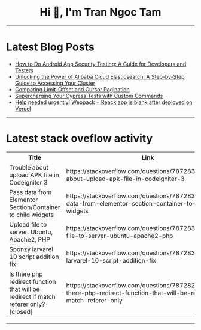 <h1 align="center">Hi 👋, I'm Tran Ngoc Tam</h1>

---

# Latest Blog Posts 
<!-- BLOG-POST-LIST:START -->
- [How to Do Android App Security Testing: A Guide for Developers and Testers](https://dev.to/wetest/how-to-do-android-app-security-testing-a-guide-for-developers-and-testers-3j8b)
- [Unlocking the Power of Alibaba Cloud Elasticsearch: A Step-by-Step Guide to Accessing Your Cluster](https://dev.to/a_lucas/unlocking-the-power-of-alibaba-cloud-elasticsearch-a-step-by-step-guide-to-accessing-your-cluster-3jg1)
- [Comparing Limit-Offset and Cursor Pagination](https://dev.to/jacktt/comparing-limit-offset-and-cursor-pagination-1n81)
- [Supercharging Your Cypress Tests with Custom Commands](https://dev.to/aswani25/supercharging-your-cypress-tests-with-custom-commands-4jlc)
- [Help needed urgently! Webpack + Reack app is blank after deployed on Vercel](https://dev.to/snookums/need-help-urgently-webpack-reack-app-is-blank-after-deployed-on-vercel-1eoi)
<!-- BLOG-POST-LIST:END -->

---

# Latest stack oveflow activity
<table>
  <tr><th>Title</th><th>Link</th></tr>
  <!-- STACKOVERFLOW:START --><tr><td>Trouble about upload APK file in Codeigniter 3</td><td>https://stackoverflow.com/questions/78728381/trouble-about-upload-apk-file-in-codeigniter-3</td></tr><tr><td>Pass data from Elementor Section/Container to child widgets</td><td>https://stackoverflow.com/questions/78728374/pass-data-from-elementor-section-container-to-child-widgets</td></tr><tr><td>Upload file to server. Ubuntu, Apache2, PHP</td><td>https://stackoverflow.com/questions/78728373/upload-file-to-server-ubuntu-apache2-php</td></tr><tr><td>Sponzy larvarel 10 script addition fix</td><td>https://stackoverflow.com/questions/78728357/sponzy-larvarel-10-script-addition-fix</td></tr><tr><td>Is there php redirect function that will be redirect if match referer only? [closed]</td><td>https://stackoverflow.com/questions/78728243/is-there-php-redirect-function-that-will-be-redirect-if-match-referer-only</td></tr><!-- STACKOVERFLOW:END -->
</table>

---


